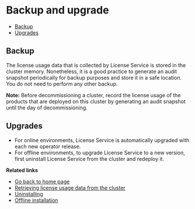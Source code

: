 # Backup and upgrade

* [Backup](#backup)
* [Upgrades](#upgrades)

## Backup

The license usage data that is collected by License Service is stored in the cluster memory. Nonetheless, it is a good practice to generate an audit snapshot periodically for backup purposes and store it in a safe location. You do not need to perform any other backup.

**Note:** Before decommissioning a cluster, record the license usage of the products that are deployed on this cluster by generating an audit snapshot until the day of decommissioning.

## Upgrades

* For online environments, License Service is automatically upgraded with each new operator release.
* For offline environments, to upgrade License Service to a new version, first uninstall License Service from the cluster and redeploy it.

**Related links**

* [Go back to home page](../License_Service_main.md#documentation)
* [Retrieving license usage data from the cluster](Retrieving_data.md)
* [Uninstalling](Uninstalling.md)
* [Offline installation](Install_offline.md)
